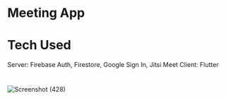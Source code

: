 # Meeting App

# Tech Used
Server: Firebase Auth, Firestore, Google Sign In, Jitsi Meet Client: Flutter

#

![Screenshot (428)](https://github.com/RehamAbdelmonem/meeting_app/assets/144965308/d1a91441-fe9b-46b5-a8b2-e391a95fd398)

